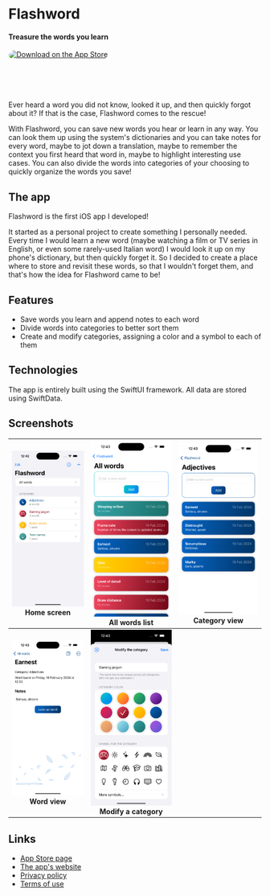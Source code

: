 # Flashword
#### Treasure the words you learn

<a href="https://apps.apple.com/us/app/flashword-save-learnt-words/id6477286559?itsct=apps_box_badge&amp;itscg=30200" style="display: inline-block; overflow: hidden; border-radius: 13px; width: 250px; height: 83px;"><img src="https://tools.applemediaservices.com/api/badges/download-on-the-app-store/black/en-us?size=250x83&amp;releaseDate=1708041600" alt="Download on the App Store" style="border-radius: 13px; width: 150px; height: 83px;"></a>

Ever heard a word you did not know, looked it up, and then quickly forgot about it?
If that is the case, Flashword comes to the rescue!

With Flashword, you can save new words you hear or learn in any way. You can look them up using the system's dictionaries and you can take notes for every word, maybe to jot down a translation, maybe to remember the context you first heard that word in, maybe to highlight interesting use cases.
You can also divide the words into categories of your choosing to quickly organize the words you save!

## The app
Flashword is the first iOS app I developed!

It started as a personal project to create something I personally needed. Every time I would learn a new word (maybe watching a film or TV series in English, or even some rarely-used Italian word) I would look it up on my phone's dictionary, but then quickly forget it. So I decided to create a place where to store and revisit these words, so that I wouldn't forget them, and that's how the idea for Flashword came to be!

## Features
- Save words you learn and append notes to each word
- Divide words into categories to better sort them
- Create and modify categories, assigning a color and a symbol to each of them

## Technologies
The app is entirely built using the SwiftUI framework. All data are stored using SwiftData.

## Screenshots
| ![Home screen](images/en/Home%20screen.png) Home screen | ![All words list](images/en/All%20words%20list.png) All words list | ![Category view](images/en/Category%20view.png) Category view |
| :-------------: | :-------------: | :-------------: |
| ![Word view](images/en/Word%20view.png) **Word view** | ![Modify a category](images/en/Modify%20category.png) **Modify a category** | |

## Links
- [App Store page](https://apps.apple.com/app/flashword-save-learnt-words/id6477286559)
- [The app's website](https://www.alessiomason.it/apps/flashword)
- [Privacy policy](https://www.alessiomason.it/apps/flashword/privacy-policy)
- [Terms of use](https://www.alessiomason.it/apps/flashword/terms-of-use)